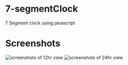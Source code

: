 # 7-segmentClock
7 Segment clock using javascript
# Screenshots
![screenshots of 12hr view](https://github.com/taqnar/7-segmentClock/blob/master/screenshots/12hr.png)
![screenshots of 24hr view](https://github.com/taqnar/7-segmentClock/blob/master/screenshots/24hr.png)
